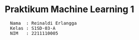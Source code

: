 # Praktikum Machine Learning 1
<pre>
  Nama  : Reinaldi Erlangga
  Kelas : S1SD-03-A
  NIM   : 2211110005
</pre>
